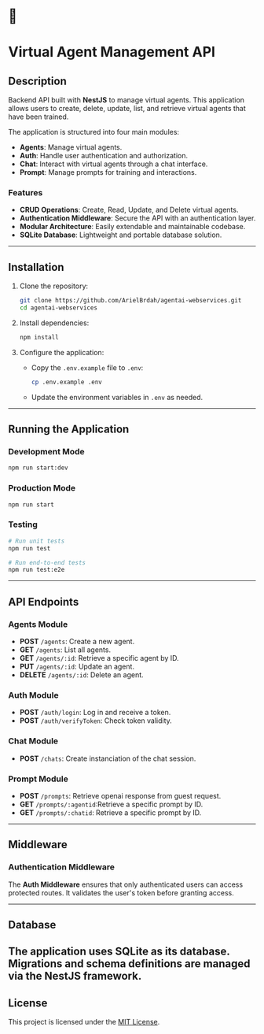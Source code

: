 # 🤖
# Virtual Agent Management API

## Description
Backend API built with **NestJS** to manage virtual agents. This application allows users to create, delete, update, list, and retrieve virtual agents that have been trained. 

The application is structured into four main modules:
- **Agents**: Manage virtual agents.
- **Auth**: Handle user authentication and authorization.
- **Chat**: Interact with virtual agents through a chat interface.
- **Prompt**: Manage prompts for training and interactions.

### Features
- **CRUD Operations**: Create, Read, Update, and Delete virtual agents.
- **Authentication Middleware**: Secure the API with an authentication layer.
- **Modular Architecture**: Easily extendable and maintainable codebase.
- **SQLite Database**: Lightweight and portable database solution.

---

## Installation

1. Clone the repository:
   ```bash
   git clone https://github.com/ArielBrdah/agentai-webservices.git
   cd agentai-webservices
   ```

2. Install dependencies:
   ```bash
   npm install
   ```

3. Configure the application:
   - Copy the `.env.example` file to `.env`:
     ```bash
     cp .env.example .env
     ```
   - Update the environment variables in `.env` as needed.

---

## Running the Application

### Development Mode
```bash
npm run start:dev
```

### Production Mode
```bash
npm run start
```

### Testing
```bash
# Run unit tests
npm run test

# Run end-to-end tests
npm run test:e2e
```

---

## API Endpoints

### Agents Module
- **POST** `/agents`: Create a new agent.
- **GET** `/agents`: List all agents.
- **GET** `/agents/:id`: Retrieve a specific agent by ID.
- **PUT** `/agents/:id`: Update an agent.
- **DELETE** `/agents/:id`: Delete an agent.

### Auth Module
- **POST** `/auth/login`: Log in and receive a token.
- **POST** `/auth/verifyToken`: Check token validity.

### Chat Module
- **POST** `/chats`: Create instanciation of the chat session.

### Prompt Module
- **POST** `/prompts`: Retrieve openai response from guest request.
- **GET** `/prompts/:agentid`:Retrieve a specific prompt by ID.
- **GET** `/prompts/:chatid`: Retrieve a specific prompt by ID.


---

## Middleware

### Authentication Middleware
The **Auth Middleware** ensures that only authenticated users can access protected routes. It validates the user's token before granting access.

---

## Database

The application uses **SQLite** as its database. Migrations and schema definitions are managed via the NestJS framework.
---

## License

This project is licensed under the [MIT License](LICENSE).
